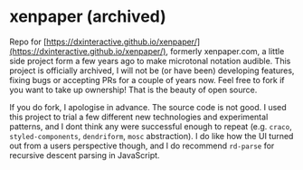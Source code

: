 # xenpaper (archived)

Repo for [https://dxinteractive.github.io/xenpaper/](https://dxinteractive.github.io/xenpaper/), formerly xenpaper.com, a little side project form a few years ago to make microtonal notation audible. This project is officially archived, I will not be (or have been) developing features, fixing bugs or accepting PRs for a couple of years now. Feel free to fork if you want to take up ownership! That is the beauty of open source.

If you do fork, I apologise in advance. The source code is not good. I used this project to trial a few different new technologies and experimental patterns, and I dont think any were successful enough to repeat (e.g. `craco`, `styled-components`, `dendriform`, `mosc` abstraction). I do like how the UI turned out from a users perspective though, and I do recommend `rd-parse` for recursive descent parsing in JavaScript.
